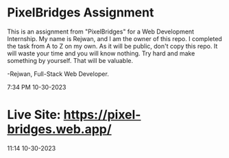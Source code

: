# PixelBridges Assignment

This is an assignment from "PixelBridges" for a Web Development Internship.
My name is Rejwan, and I am the owner of this repo. I completed the task from A to Z on my own. As it will be public, don't copy this repo. It will waste your time and you will know nothing. Try hard and make something by yourself. That will be valuable.

-Rejwan,
Full-Stack Web Developer.

7:34 PM
10-30-2023


# Live Site: https://pixel-bridges.web.app/

11:14
10-30-2023
